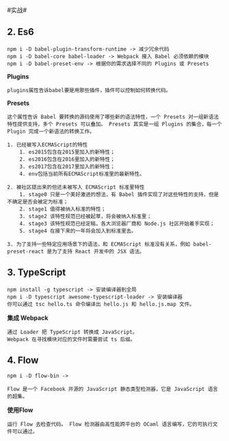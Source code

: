 #实战#

## 2. Es6 ##

    npm i -D babel-plugin-transform-runtime -> 减少冗余代码
    npm i -D babel-core babel-loader -> Webpack 接入 Babel 必须依赖的模块
    npm i -D babel-preset-env -> 根据你的需求选择不同的 Plugins 或 Presets

**Plugins**

    plugins属性告诉babel要是用那些插件，插件可以控制如何转换代码。

**Presets**

    这个属性告诉 Babel 要转换的源码使用了哪些新的语法特性，一个 Presets 对一组新语法特性提供支持，多个 Presets 可以叠加。 Presets 其实是一组 Plugins 的集合，每一个 Plugin 完成一个新语法的转换工作。

    1. 已经被写入ECMAScript的特性
        1. es2015包含在2015里加入的新特性；
        2. es2016包含在2016里加入的新特性；
        3. es2017包含在2017里加入的新特性；
        4. env包括当前所有ECMAScript标准里的最新特性。

    2. 被社区提出来的但还未被写入 ECMAScript 标准里特性
        1. stage0 只是一个美好激进的想法，有 Babel 插件实现了对这些特性的支持，但是不确定是否会被定为标准；
        2. stage1 值得被纳入标准的特性；
        3. stage2 该特性规范已经被起草，将会被纳入标准里；
        4. stage3 该特性规范已经定稿，各大浏览器厂商和 Node.js 社区开始着手实现；
        5. stage4 在接下来的一年将会加入到标准里去。

    3. 为了支持一些特定应用场景下的语法，和 ECMAScript 标准没有关系，例如 babel-preset-react 是为了支持 React 开发中的 JSX 语法。

## 3. TypeScript ##

    npm install -g typescript -> 安装编译器到全局
    npm i -D typescript awesome-typescript-loader -> 安装编译器
    你可以通过 tsc hello.ts 命令编译出 hello.js 和 hello.js.map 文件。

**集成 Webpack**

    通过 Loader 把 TypeScript 转换成 JavaScript。
    Webpack 在寻找模块对应的文件时需要尝试 ts 后缀。

## 4. Flow ##

    npm i -D flow-bin -> 

    Flow 是一个 Facebook 开源的 JavaScript 静态类型检测器，它是 JavaScript 语言的超集。

**使用Flow**

    运行 Flow 去检查代码。 Flow 检测器由高性能跨平台的 OCaml 语言编写，它的可执行文件可以通过。

    
